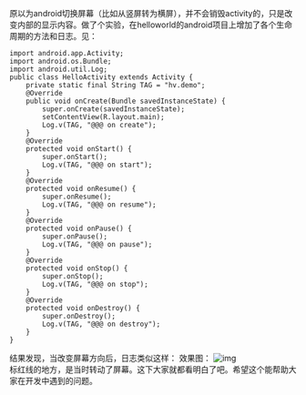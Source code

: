 原以为android切换屏幕（比如从竖屏转为横屏），并不会销毁activity的，只是改变内部的显示内容。做了个实验，在helloworld的android项目上增加了各个生命周期的方法和日志。见：
```  
import android.app.Activity;
import android.os.Bundle;
import android.util.Log;
public class HelloActivity extends Activity {
	private static final String TAG = "hv.demo";
	@Override
	public void onCreate(Bundle savedInstanceState) {
		super.onCreate(savedInstanceState);
		setContentView(R.layout.main);
		Log.v(TAG, "@@@ on create");
	}
	@Override
	protected void onStart() {
		super.onStart();
		Log.v(TAG, "@@@ on start");
	}
	@Override
	protected void onResume() {
		super.onResume();
		Log.v(TAG, "@@@ on resume");
	}
	@Override
	protected void onPause() {
		super.onPause();
		Log.v(TAG, "@@@ on pause");
	}
	@Override
	protected void onStop() {
		super.onStop();
		Log.v(TAG, "@@@ on stop");
	}
	@Override
	protected void onDestroy() {
		super.onDestroy();
		Log.v(TAG, "@@@ on destroy");
	}
}
```
结果发现，当改变屏幕方向后，日志类似这样：
效果图：
![img](http://emanual.github.io/md-android/img/media_screen/04_screen.jpg)   
标红线的地方，是当时转动了屏幕。这下大家就都看明白了吧。希望这个能帮助大家在开发中遇到的问题。